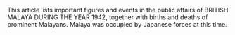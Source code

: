 This article lists important figures and events in the public affairs of BRITISH MALAYA DURING THE YEAR 1942, together with births and deaths of prominent Malayans. Malaya was occupied by Japanese forces at this time.
